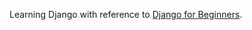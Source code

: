 Learning Django with reference to [Django for Beginners](https://djangoforbeginners.com/pages-app/).
